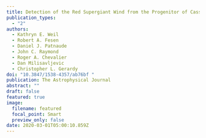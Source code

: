 ```yaml
---
title: Detection of the Red Supergiant Wind from the Progenitor of Cassiopeia A
publication_types:
  - "2"
authors:
  - Kathryn E. Weil
  - Robert A. Fesen
  - Daniel J. Patnaude
  - John C. Raymond
  - Roger A. Chevalier
  - Dan Milisavljevic
  - Christopher L. Gerardy
doi: "10.3847/1538-4357/ab76bf "
publication: The Astrophysical Journal
abstract: ""
draft: false
featured: true
image:
  filename: featured
  focal_point: Smart
  preview_only: false
date: 2020-03-01T05:00:10.859Z
---
```

